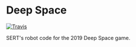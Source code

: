 # Deep Space

[![Travis][travis-img]][travis-url]

SERT's robot code for the 2019 Deep Space game.

[travis-img]: https://img.shields.io/travis/com/SouthEugeneRoboticsTeam/DeepSpace-2019.svg?style=flat-square
[travis-url]: https://travis-ci.com/SouthEugeneRoboticsTeam/DeepSpace-2019
